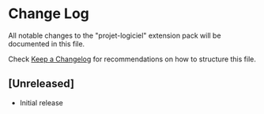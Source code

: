 # Change Log

All notable changes to the "projet-logiciel" extension pack will be documented in this file.

Check [Keep a Changelog](http://keepachangelog.com/) for recommendations on how to structure this file.

## [Unreleased]

- Initial release
